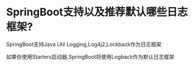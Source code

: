 # SpringBoot支持以及推荐默认哪些日志框架?

SpringBoot支持Java Util Logging,Log4j2,Lockback作为日志框架

如果你使用Starters启动器,SpringBoot将使用Logback作为默认日志框架
